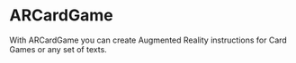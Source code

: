 # ARCardGame
With ARCardGame you can create Augmented Reality instructions for Card Games or any set of texts.
